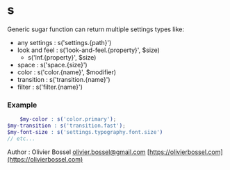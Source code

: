 # s

Generic sugar function can return multiple settings types like:
- any settings : s('settings.{path}')
- look and feel : s('look-and-feel.{property}', $size)
 	- s('lnf.{property}', $size)
- space : s('space.{size}')
- color : s('color.{name}', $modifier)
- transition : s('transition.{name}')
- filter : s('filter.{name}')


### Example
```scss
	$my-color : s('color.primary');
$my-transition : s('transition.fast');
$my-font-size : s('settings.typography.font.size')
// etc...
```
Author : Olivier Bossel [olivier.bossel@gmail.com](mailto:olivier.bossel@gmail.com) [https://olivierbossel.com](https://olivierbossel.com)